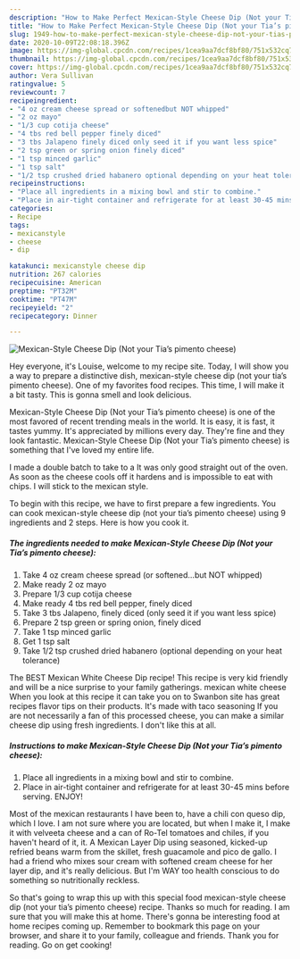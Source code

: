```yaml
---
description: "How to Make Perfect Mexican-Style Cheese Dip (Not your Tia’s pimento cheese)"
title: "How to Make Perfect Mexican-Style Cheese Dip (Not your Tia’s pimento cheese)"
slug: 1949-how-to-make-perfect-mexican-style-cheese-dip-not-your-tias-pimento-cheese
date: 2020-10-09T22:08:18.396Z
image: https://img-global.cpcdn.com/recipes/1cea9aa7dcf8bf80/751x532cq70/mexican-style-cheese-dip-not-your-tias-pimento-cheese-recipe-main-photo.jpg
thumbnail: https://img-global.cpcdn.com/recipes/1cea9aa7dcf8bf80/751x532cq70/mexican-style-cheese-dip-not-your-tias-pimento-cheese-recipe-main-photo.jpg
cover: https://img-global.cpcdn.com/recipes/1cea9aa7dcf8bf80/751x532cq70/mexican-style-cheese-dip-not-your-tias-pimento-cheese-recipe-main-photo.jpg
author: Vera Sullivan
ratingvalue: 5
reviewcount: 7
recipeingredient:
- "4 oz cream cheese spread or softenedbut NOT whipped"
- "2 oz mayo"
- "1/3 cup cotija cheese"
- "4 tbs red bell pepper finely diced"
- "3 tbs Jalapeno finely diced only seed it if you want less spice"
- "2 tsp green or spring onion finely diced"
- "1 tsp minced garlic"
- "1 tsp salt"
- "1/2 tsp crushed dried habanero optional depending on your heat tolerance"
recipeinstructions:
- "Place all ingredients in a mixing bowl and stir to combine."
- "Place in air-tight container and refrigerate for at least 30-45 mins before serving. ENJOY!"
categories:
- Recipe
tags:
- mexicanstyle
- cheese
- dip

katakunci: mexicanstyle cheese dip 
nutrition: 267 calories
recipecuisine: American
preptime: "PT32M"
cooktime: "PT47M"
recipeyield: "2"
recipecategory: Dinner

---
```



![Mexican-Style Cheese Dip (Not your Tia’s pimento cheese)](https://img-global.cpcdn.com/recipes/1cea9aa7dcf8bf80/751x532cq70/mexican-style-cheese-dip-not-your-tias-pimento-cheese-recipe-main-photo.jpg)

Hey everyone, it's Louise, welcome to my recipe site. Today, I will show you a way to prepare a distinctive dish, mexican-style cheese dip (not your tia’s pimento cheese). One of my favorites food recipes. This time, I will make it a bit tasty. This is gonna smell and look delicious.

Mexican-Style Cheese Dip (Not your Tia’s pimento cheese) is one of the most favored of recent trending meals in the world. It is easy, it is fast, it tastes yummy. It's appreciated by millions every day. They're fine and they look fantastic. Mexican-Style Cheese Dip (Not your Tia’s pimento cheese) is something that I've loved my entire life.

I made a double batch to take to a It was only good straight out of the oven. As soon as the cheese cools off it hardens and is impossible to eat with chips. I will stick to the mexican style.


To begin with this recipe, we have to first prepare a few ingredients. You can cook mexican-style cheese dip (not your tia’s pimento cheese) using 9 ingredients and 2 steps. Here is how you cook it.

<!--inarticleads1-->

##### The ingredients needed to make Mexican-Style Cheese Dip (Not your Tia’s pimento cheese):

1. Take 4 oz cream cheese spread (or softened...but NOT whipped)
1. Make ready 2 oz mayo
1. Prepare 1/3 cup cotija cheese
1. Make ready 4 tbs red bell pepper, finely diced
1. Take 3 tbs Jalapeno, finely diced (only seed it if you want less spice)
1. Prepare 2 tsp green or spring onion, finely diced
1. Take 1 tsp minced garlic
1. Get 1 tsp salt
1. Take 1/2 tsp crushed dried habanero (optional depending on your heat tolerance)


The BEST Mexican White Cheese Dip recipe! This recipe is very kid friendly and will be a nice surprise to your family gatherings. mexican white cheese When you look at this recipe it can take you on to Swanbon site has great recipes flavor tips on their products. It&#39;s made with taco seasoning If you are not necessarily a fan of this processed cheese, you can make a similar cheese dip using fresh ingredients. I don&#39;t like this at all. 

<!--inarticleads2-->

##### Instructions to make Mexican-Style Cheese Dip (Not your Tia’s pimento cheese):

1. Place all ingredients in a mixing bowl and stir to combine.
1. Place in air-tight container and refrigerate for at least 30-45 mins before serving. ENJOY!


Most of the mexican restaurants I have been to, have a chili con queso dip, which I love. I am not sure where you are located, but when I make it, I make it with velveeta cheese and a can of Ro-Tel tomatoes and chiles, if you haven&#39;t heard of it, it. A Mexican Layer Dip using seasoned, kicked-up refried beans warm from the skillet, fresh guacamole and pico de gallo. I had a friend who mixes sour cream with softened cream cheese for her layer dip, and it&#39;s really delicious. But I&#39;m WAY too health conscious to do something so nutritionally reckless. 

So that's going to wrap this up with this special food mexican-style cheese dip (not your tia’s pimento cheese) recipe. Thanks so much for reading. I am sure that you will make this at home. There's gonna be interesting food at home recipes coming up. Remember to bookmark this page on your browser, and share it to your family, colleague and friends. Thank you for reading. Go on get cooking!
